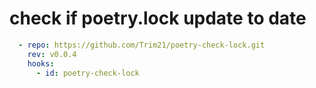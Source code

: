 # check if poetry.lock update to date

```yaml
  - repo: https://github.com/Trim21/poetry-check-lock.git
    rev: v0.0.4
    hooks:
      - id: poetry-check-lock
```
